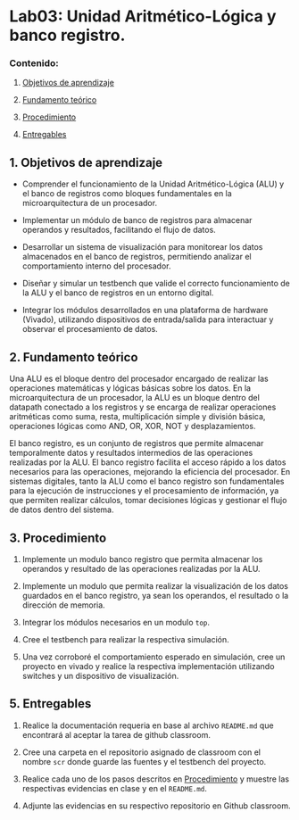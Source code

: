 # Lab03: Unidad Aritmético-Lógica y banco registro.

### Contenido:

1. [Objetivos de aprendizaje](#1-objetivos-de-aprendizaje)

2. [Fundamento teórico](#2-fundamento-teórico)

3. [Procedimiento](#3-procedimiento)

4. [Entregables](#5-entregables)


## 1. Objetivos de aprendizaje

* Comprender el funcionamiento de la Unidad Aritmético-Lógica (ALU) y el banco de registros como bloques fundamentales en la microarquitectura de un procesador.

* Implementar un módulo de banco de registros para almacenar operandos y resultados, facilitando el flujo de datos.

* Desarrollar un sistema de visualización para monitorear los datos almacenados en el banco de registros, permitiendo analizar el comportamiento interno del procesador.

* Diseñar y simular un testbench que valide el correcto funcionamiento de la ALU y el banco de registros en un entorno digital.

* Integrar los módulos desarrollados en una plataforma de hardware (Vivado), utilizando dispositivos de entrada/salida para interactuar y observar el procesamiento de datos.



## 2. Fundamento teórico

Una ALU es el bloque dentro del procesador encargado de realizar las operaciones matemáticas y lógicas básicas sobre los datos. En la microarquitectura de un procesador, la ALU es un bloque dentro del datapath conectado a los registros y se encarga de realizar operaciones aritméticas como suma, resta, multiplicación simple y división básica, operaciones lógicas como AND, OR, XOR, NOT y desplazamientos. 

El banco registro, es un conjunto de registros que permite almacenar temporalmente datos y resultados intermedios de las operaciones realizadas por la ALU. El banco registro facilita el acceso rápido a los datos necesarios para las operaciones, mejorando la eficiencia del procesador. En sistemas digitales, tanto la ALU como el banco registro son fundamentales para la ejecución de instrucciones y el procesamiento de información, ya que permiten realizar cálculos, tomar decisiones lógicas y gestionar el flujo de datos dentro del sistema.





## 3. Procedimiento



1. Implemente un modulo banco registro que permita almacenar los operandos y resultado de las operaciones realizadas por la ALU.

2. Implemente un modulo que permita realizar la visualización de los datos guardados en el banco registro, ya sean los operandos, el resultado o la dirección de memoria.

3. Integrar los módulos necesarios en un modulo `top`.

4. Cree el testbench para realizar la respectiva simulación.

5. Una vez corroboré el comportamiento esperado en simulación, cree un proyecto en vivado y realice la respectiva implementación utilizando switches y un dispositivo de visualización.



## 5. Entregables

1. Realice la documentación requeria en base al archivo ```README.md``` que encontrará al aceptar la tarea de github classroom.

2. Cree una carpeta en el repositorio asignado de classroom con el nombre ```scr``` donde guarde las fuentes y el testbench del proyecto.

3. Realice cada uno de los pasos descritos en [Procedimiento](#3-procedimiento) y muestre las respectivas evidencias en clase y en el ```README.md```.

4. Adjunte las evidencias en su respectivo repositorio en Github classroom.